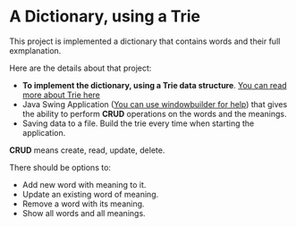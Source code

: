 # A Dictionary, using a Trie

This project is implemented a dictionary that contains words and their full exmplanation.

Here are the details about that project:

* **To implement the dictionary, using a Trie data structure**. [You can read more about Trie here](https://en.wikipedia.org/wiki/Trie)
* Java Swing Application ([You can use windowbuilder for help](https://eclipse.org/windowbuilder/)) that gives the ability to perform **CRUD** operations on the words and the meanings.
* Saving data to a file. Build the trie every time when starting the application.

**CRUD** means create, read, update, delete.

There should be options to:

* Add new word with meaning to it.
* Update an existing word of meaning.
* Remove a word with its meaning.
* Show all words and all meanings.